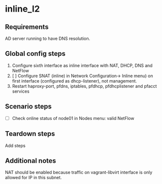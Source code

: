 # inline_l2

## Requirements
AD server running to have DNS resolution.

## Global config steps
1. Configure sixth interface as inline interface with NAT, DHCP, DNS and NetFlow
1. [ ] Configure SNAT (inline) in Network Configuration-> Inline menu) on
       first interface (configured as dhcp-listener), not management.
1. Restart haproxy-port, pfdns, iptables, pfdhcp, pfdhcplistener and pfacct services

## Scenario steps
- [ ] Check online status of node01 in Nodes menu: valid NetFlow

## Teardown steps
Add steps

## Additional notes
NAT should be enabled because traffic on vagrant-libvirt interface is only
allowed for IP in this subnet.
